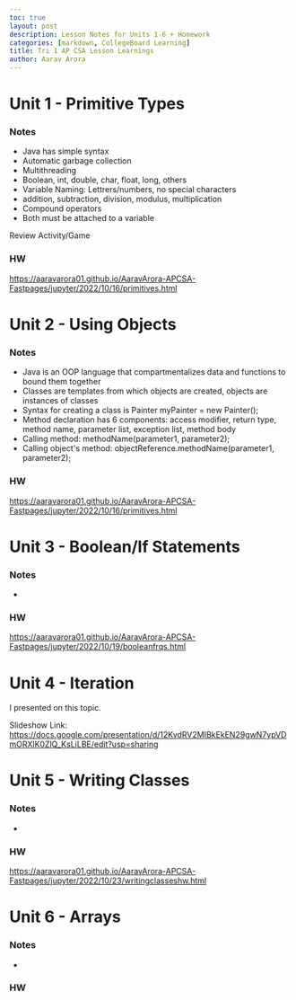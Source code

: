 ```yaml
---
toc: true
layout: post
description: Lesson Notes for Units 1-6 + Homework
categories: [markdown, CollegeBoard Learning]
title: Tri 1 AP CSA Lesson Learnings
author: Aarav Arora
---
```


# Unit 1 - Primitive Types #

### Notes ###

-  Java has simple syntax
- Automatic garbage collection
- Multithreading
- Boolean, int, double, char, float, long, others
- Variable Naming: Lettrers/numbers, no special characters
- addition, subtraction, division, modulus, multiplication
- Compound operators
- Both must be attached to a variable

Review Activity/Game


### HW ###

https://aaravarora01.github.io/AaravArora-APCSA-Fastpages/jupyter/2022/10/16/primitives.html



# Unit 2 - Using Objects #

### Notes ###

- Java is an OOP language that compartmentalizes data and functions to bound them together
- Classes are templates from which objects are created, objects are instances of classes
- Syntax for creating a class is Painter myPainter = new Painter();
- Method declaration has 6 components: access modifier, return type, method name, parameter list, exception list, method body
- Calling method: methodName(parameter1, parameter2);
- Calling object's method: objectReference.methodName(parameter1, parameter2);

### HW ###

https://aaravarora01.github.io/AaravArora-APCSA-Fastpages/jupyter/2022/10/16/primitives.html


# Unit 3 - Boolean/If Statements #

### Notes ###

-  


### HW ###

https://aaravarora01.github.io/AaravArora-APCSA-Fastpages/jupyter/2022/10/19/booleanfrqs.html


# Unit 4 - Iteration #

I presented on this topic. 

Slideshow Link: https://docs.google.com/presentation/d/12KvdRV2MIBkEkEN29gwN7ypVDmORXlK0ZlQ_KsLiLBE/edit?usp=sharing


# Unit 5 - Writing Classes #

### Notes ###

-  


### HW ###

https://aaravarora01.github.io/AaravArora-APCSA-Fastpages/jupyter/2022/10/23/writingclasseshw.html


# Unit 6 - Arrays #

### Notes ###

-  


### HW ###


